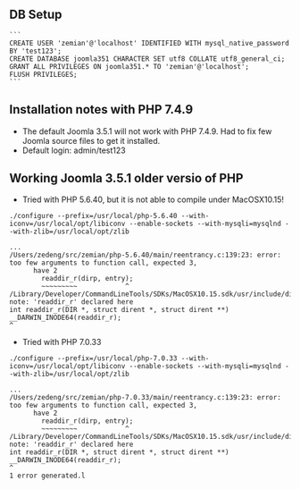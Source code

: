 ## DB Setup

	```
	CREATE USER 'zemian'@'localhost' IDENTIFIED WITH mysql_native_password BY 'test123';
	CREATE DATABASE joomla351 CHARACTER SET utf8 COLLATE utf8_general_ci;
	GRANT ALL PRIVILEGES ON joomla351.* TO 'zemian'@'localhost';
	FLUSH PRIVILEGES;
	```

## Installation notes with PHP 7.4.9

* The default Joomla 3.5.1 will not work with PHP 7.4.9. Had to fix few Joomla source files to get it installed.
* Default login: admin/test123

## Working Joomla 3.5.1 older versio of PHP

* Tried with PHP 5.6.40, but it is not able to compile under MacOSX10.15!

```
./configure --prefix=/usr/local/php-5.6.40 --with-iconv=/usr/local/opt/libiconv --enable-sockets --with-mysqli=mysqlnd --with-zlib=/usr/local/opt/zlib

...
/Users/zedeng/src/zemian/php-5.6.40/main/reentrancy.c:139:23: error: too few arguments to function call, expected 3,
      have 2
        readdir_r(dirp, entry);
        ~~~~~~~~~            ^
/Library/Developer/CommandLineTools/SDKs/MacOSX10.15.sdk/usr/include/dirent.h:110:1: note: 'readdir_r' declared here
int readdir_r(DIR *, struct dirent *, struct dirent **) __DARWIN_INODE64(readdir_r);
^
```

* Tried with PHP 7.0.33

```
./configure --prefix=/usr/local/php-7.0.33 --with-iconv=/usr/local/opt/libiconv --enable-sockets --with-mysqli=mysqlnd --with-zlib=/usr/local/opt/zlib

...
/Users/zedeng/src/zemian/php-7.0.33/main/reentrancy.c:139:23: error: too few arguments to function call, expected 3,
      have 2
        readdir_r(dirp, entry);
        ~~~~~~~~~            ^
/Library/Developer/CommandLineTools/SDKs/MacOSX10.15.sdk/usr/include/dirent.h:110:1: note: 'readdir_r' declared here
int readdir_r(DIR *, struct dirent *, struct dirent **) __DARWIN_INODE64(readdir_r);
^
1 error generated.l
```
